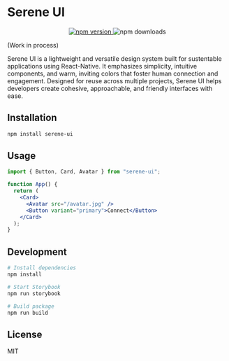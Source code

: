 # Serene UI

<p align="center">
  <a href="https://badge.fury.io/js/serene-ui">
    <img src="https://badge.fury.io/js/serene-ui.svg" alt="npm version" />
  </a>
  <img src="https://img.shields.io/npm/dm/serene-ui" alt="npm downloads" />
</p>

(Work in process)

Serene UI is a lightweight and versatile design system built for sustentable applications using React-Native. It emphasizes simplicity, intuitive components, and warm, inviting colors that foster human connection and engagement. Designed for reuse across multiple projects, Serene UI helps developers create cohesive, approachable, and friendly interfaces with ease.

## Installation

```bash
npm install serene-ui
```

## Usage

```jsx
import { Button, Card, Avatar } from "serene-ui";

function App() {
  return (
    <Card>
      <Avatar src="/avatar.jpg" />
      <Button variant="primary">Connect</Button>
    </Card>
  );
}
```

## Development

```bash
# Install dependencies
npm install

# Start Storybook
npm run storybook

# Build package
npm run build
```

## License

MIT

